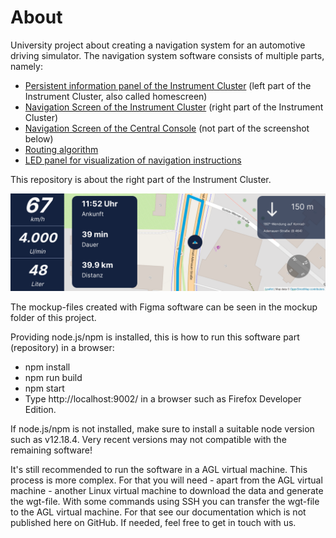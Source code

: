 # About
University project about creating a navigation system for an automotive driving simulator. 
The navigation system software consists of multiple parts, namely:


- [Persistent information panel of the Instrument Cluster](https://github.com/FabianGermany/Homescreen-Instrument-Cluster) (left part of the Instrument Cluster, also called homescreen)
- [Navigation Screen of the Instrument Cluster](https://github.com/FabianGermany/Navigation-System-Instrument-Cluster) (right part of the Instrument Cluster)
- [Navigation Screen of the Central Console](https://github.com/philipnglr/agl-html5-navigation) (not part of the screenshot below)
- [Routing algorithm](https://github.com/SebEckl/agl-service-routing.git)
- [LED panel for visualization of navigation instructions](https://github.com/mueller-kai/Arduino_LedCode-for-Driving-Simulator)

This repository is about the right part of the Instrument Cluster.

![preview](readme_files/preview3.png)

The mockup-files created with Figma software can be seen in the mockup folder of this project.

Providing node.js/npm is installed, this is how to run this software part (repository) in a browser:
- npm install
- npm run build
- npm start
- Type http://localhost:9002/ in a browser such as Firefox Developer Edition.

If node.js/npm is not installed, make sure to install a suitable node version such as v12.18.4. Very recent versions may not compatible with the remaining software!

It's still recommended to run the software in a AGL virtual machine. This process is more complex. For that you will need - apart from the AGL virtual machine - another Linux virtual machine to download the data and generate the wgt-file. 
With some commands using SSH you can transfer the wgt-file to the AGL virtual machine. For that see our documentation which is not published here on GitHub. If needed, feel free to get in touch with us.